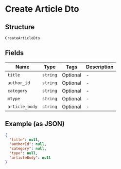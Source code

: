 
# Create Article Dto

## Structure

`CreateArticleDto`

## Fields

| Name | Type | Tags | Description |
|  --- | --- | --- | --- |
| `title` | `string` | Optional | - |
| `author_id` | `string` | Optional | - |
| `category` | `string` | Optional | - |
| `mtype` | `string` | Optional | - |
| `article_body` | `string` | Optional | - |

## Example (as JSON)

```json
{
  "title": null,
  "authorId": null,
  "category": null,
  "type": null,
  "articleBody": null
}
```

